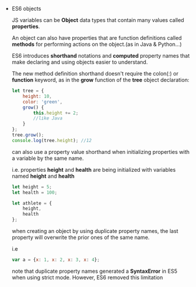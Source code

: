 -   ES6 objects
    
    JS variables can be **Object** data types that contain many values called **properties**.
    
    An object can also have properties that are function definitions called **methods** for performing actions on the object.(as in Java & Python...)
    
    ES6 introduces **shorthand** notations and **computed** property names that make declaring and using objects easier to understand.
    
    The new method definition shorthand doesn't require the colon(:) or **function** keyword, as in the **grow** function of the **tree** object declaration:
    
    ```jsx
    let tree = {
    	height: 10,
    	color: 'green',
    	grow() {
    		this.height += 2;
    		//like Java
    	}
    };
    tree.grow();
    console.log(tree.height); //12
    ```
    
    can also use a property value shorthand when initializing properties with a variable by the same name.
    
    i.e. properties **height** and **health** are being initialized with variables named **height** and **health**
    
    ```jsx
    let height = 5;
    let health = 100;
    
    let athlete = {
    	height,
    	health
    };
    ```
    
    when creating an object by using duplicate property names, the last property will overwrite the prior ones of the same name.
    
    i.e
    
    ```jsx
    var a = {x: 1, x: 2, x: 3, x: 4};
    ```
    
    note that duplicate property names generated a **SyntaxError** in ES5 when using strict mode. However, ES6 removed this limitation